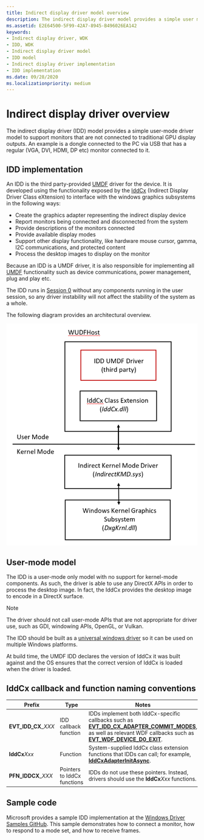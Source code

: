 ```yaml
---
title: Indirect display driver model overview
description: The indirect display driver model provides a simple user mode driver model to support monitors that are not connected to traditional GPU display outputs.
ms.assetid: E2E64500-5F99-42A7-8945-B496026EA142
keywords:
- Indirect display driver, WDK
- IDD, WDK
- Indirect display driver model
- IDD model
- Indirect display driver implementation
- IDD implementation
ms.date: 09/28/2020
ms.localizationpriority: medium
---
```


# Indirect display driver overview

The indirect display driver (IDD) model provides a simple user-mode driver model to support monitors that are not connected to traditional GPU display outputs. An example is a dongle connected to the PC via USB that has a regular (VGA, DVI, HDMI, DP etc) monitor connected to it.

## IDD implementation

An IDD is the third party-provided [UMDF](/windows-hardware/drivers/wdf/umdf-driver-host-process) driver for the device. It is developed using the functionality exposed by the [IddCx](/windows-hardware/drivers/ddi/iddcx/) (Indirect Display Driver Class eXtension) to interface with the windows graphics subsystems in the following ways:

* Create the graphics adapter representing the indirect display device
* Report monitors being connected and disconnected from the system
* Provide descriptions of the monitors connected
* Provide available display modes
* Support other display functionality, like hardware mouse cursor, gamma, I2C communications, and protected content
* Process the desktop images to display on the monitor

Because an IDD is a UMDF driver, it is also responsible for implementing all [UMDF](/windows-hardware/drivers/wdf/overview-of-the-umdf) functionality such as device communications, power management, plug and play etc.

The IDD runs in [Session 0](../wdf/session-zero-guidelines-for-umdf-drivers.md) without any components running in the user session, so any driver instability will not affect the stability of the system as a whole.

The following diagram provides an architectural overview.

![indirect display driver within UMDF architecture](images/idd_umdf_arch.png)

## User-mode model

The IDD is a user-mode only model with no support for kernel-mode components. As such, the driver is able to use any DirectX APIs in order to process the desktop image. In fact, the IddCx provides the desktop image to encode in a DirectX surface.

> [!NOTE]
>
> The driver should not call user-mode APIs that are not appropriate for driver use, such as GDI, windowing APIs, OpenGL, or Vulkan.
>
> The IDD should be built as a [universal windows driver](../gettingstarted/writing-a-umdf-driver-based-on-a-template.md) so it can be used on multiple Windows platforms.

At build time, the UMDF IDD declares the version of IddCx it was built against and the OS ensures that the correct version of IddCx is loaded when the driver is loaded.

## IddCx callback and function naming conventions

| Prefix | Type | Notes |
| ------ | ---- | ----- |
| **EVT_IDD_CX**\_*XXX* | IDD callback function | IDDs implement both IddCx-specific callbacks such as [**EVT_IDD_CX_ADAPTER_COMMIT_MODES**](/windows-hardware/drivers/ddi/iddcx/nc-iddcx-evt_idd_cx_adapter_commit_modes), as well as relevant WDF callbacks such as [**EVT_WDF_DEVICE_D0_EXIT**](/windows-hardware/drivers/ddi/wdfdevice/nc-wdfdevice-evt_wdf_device_d0_exit). |
| **IddCx***Xxx* | Function | System-supplied IddCx class extension functions that IDDs can call; for example, [**IddCxAdapterInitAsync**](/windows-hardware/drivers/ddi/iddcx/nf-iddcx-iddcxadapterinitasync). |
| **PFN_IDDCX**\_*XXX* | Pointers to IddCx functions | IDDs do not use these pointers. Instead, drivers should use the **IddCx***Xxx* functions. |

## Sample code

Microsoft provides a sample IDD implementation at the [Windows Driver Samples GitHub](https://github.com/microsoft/Windows-driver-samples/tree/master/video/IndirectDisplay). This sample demonstrates how to connect a monitor, how to respond to a mode set, and how to receive frames.
